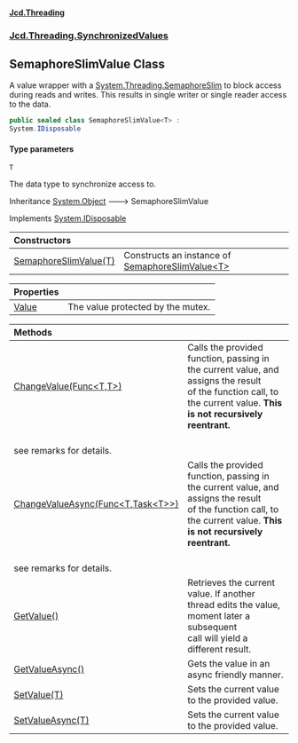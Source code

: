 #### [Jcd.Threading](index.md 'index')
### [Jcd.Threading.SynchronizedValues](Jcd.Threading.SynchronizedValues.md 'Jcd.Threading.SynchronizedValues')

## SemaphoreSlimValue<T> Class

A value wrapper with a [System.Threading.SemaphoreSlim](https://docs.microsoft.com/en-us/dotnet/api/System.Threading.SemaphoreSlim 'System.Threading.SemaphoreSlim') to block access during reads and writes.
This results in single writer or single reader access to the data.

```csharp
public sealed class SemaphoreSlimValue<T> :
System.IDisposable
```
#### Type parameters

<a name='Jcd.Threading.SynchronizedValues.SemaphoreSlimValue_T_.T'></a>

`T`

The data type to synchronize access to.

Inheritance [System.Object](https://docs.microsoft.com/en-us/dotnet/api/System.Object 'System.Object') &#129106; SemaphoreSlimValue<T>

Implements [System.IDisposable](https://docs.microsoft.com/en-us/dotnet/api/System.IDisposable 'System.IDisposable')

| Constructors | |
| :--- | :--- |
| [SemaphoreSlimValue(T)](SemaphoreSlimValue_T_..ctor.N38fnmqZw1bt1wOVUOFmOA.md 'Jcd.Threading.SynchronizedValues.SemaphoreSlimValue<T>.SemaphoreSlimValue(T)') | Constructs an instance of [SemaphoreSlimValue&lt;T&gt;](SemaphoreSlimValue_T_.md 'Jcd.Threading.SynchronizedValues.SemaphoreSlimValue<T>') |

| Properties | |
| :--- | :--- |
| [Value](SemaphoreSlimValue_T_.Value.md 'Jcd.Threading.SynchronizedValues.SemaphoreSlimValue<T>.Value') | The value protected by the mutex. |

| Methods | |
| :--- | :--- |
| [ChangeValue(Func&lt;T,T&gt;)](SemaphoreSlimValue_T_.ChangeValue.+O/uAp/HHsOQC6SU03wHtA.md 'Jcd.Threading.SynchronizedValues.SemaphoreSlimValue<T>.ChangeValue(System.Func<T,T>)') | Calls the provided function, passing in the current value, and assigns the result<br/>of the function call, to the current value. <b>This is not recursively reentrant.
<br/>see remarks for details.</b> |
| [ChangeValueAsync(Func&lt;T,Task&lt;T&gt;&gt;)](SemaphoreSlimValue_T_.ChangeValueAsync.vXre1BVfvx89XqTUMHZXaA.md 'Jcd.Threading.SynchronizedValues.SemaphoreSlimValue<T>.ChangeValueAsync(System.Func<T,System.Threading.Tasks.Task<T>>)') | Calls the provided function, passing in the current value, and assigns the result<br/>of the function call, to the current value. <b>This is not recursively reentrant.
<br/>see remarks for details.</b> |
| [GetValue()](SemaphoreSlimValue_T_.GetValue().md 'Jcd.Threading.SynchronizedValues.SemaphoreSlimValue<T>.GetValue()') | Retrieves the current value. If another thread edits the value, moment later a subsequent<br/>call will yield a different result. |
| [GetValueAsync()](SemaphoreSlimValue_T_.GetValueAsync().md 'Jcd.Threading.SynchronizedValues.SemaphoreSlimValue<T>.GetValueAsync()') | Gets the value in an async friendly manner. |
| [SetValue(T)](SemaphoreSlimValue_T_.SetValue.8ZbnCyUkHFAjvECVE8T60w.md 'Jcd.Threading.SynchronizedValues.SemaphoreSlimValue<T>.SetValue(T)') | Sets the current value to the provided value. |
| [SetValueAsync(T)](SemaphoreSlimValue_T_.SetValueAsync.Z8ZW1vYt6Keb6VkgluLFfA.md 'Jcd.Threading.SynchronizedValues.SemaphoreSlimValue<T>.SetValueAsync(T)') | Sets the current value to the provided value. |
